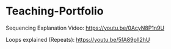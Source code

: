 # Teaching-Portfolio

Sequencing Explanation Video:
https://youtu.be/0AcyN8P1n9U

Loops explained (Repeats):
https://youtu.be/5fA89plI2hU
